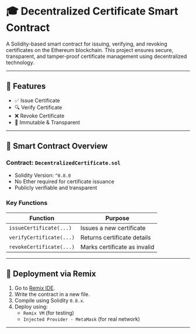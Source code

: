 # 🎓 Decentralized Certificate Smart Contract

A Solidity-based smart contract for issuing, verifying, and revoking certificates on the Ethereum blockchain. This project ensures secure, transparent, and tamper-proof certificate management using decentralized technology.

---

## 🧾 Features

- ✅ Issue Certificate
- 🔍 Verify Certificate
- ❌ Revoke Certificate
- 🔐 Immutable & Transparent

---

## 📜 Smart Contract Overview

### Contract: `DecentralizedCertificate.sol`

- Solidity Version: `^0.8.0`
- No Ether required for certificate issuance
- Publicly verifiable and transparent

### Key Functions

| Function | Purpose |
|---------|---------|
| `issueCertificate(...)` | Issues a new certificate |
| `verifyCertificate(...)` | Returns certificate details |
| `revokeCertificate(...)` | Marks certificate as invalid |

---

## 🚀 Deployment via Remix

1. Go to [Remix IDE](https://remix.ethereum.org/).
2. Write the contract in a new file.
3. Compile using Solidity `0.8.x`.
4. Deploy using:
   - `Remix VM` (for testing)
   - `Injected Provider - MetaMask` (for real network)

---
